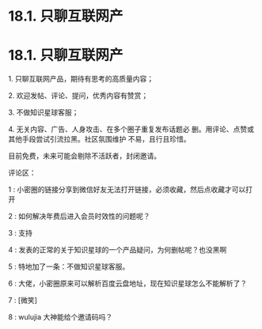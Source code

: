 # 18.1\. 只聊互联网产

# 18.1\. 只聊互联网产

1\. 只聊互联网产品，期待有思考的高质量内容；

2\. 欢迎发帖、评论、提问，优秀内容有赞赏；

3\. 不做知识星球客服；

4\. 无关内容、广告、人身攻击、在多个圈子重复发布话题必 删。用评论、点赞或其他手段尝试引流拉黑。社区氛围维护 不易，且行且珍惜。

目前免费，未来可能会剔除不活跃者，封闭邀请。

评论区：

1 : 小密圈的链接分享到微信好友无法打开链接，必须收藏，然后点收藏才可以打开

2 : 如何解决年费后进入会员时效性的问题呢？

3 : 支持

4 : 发表的正常的关于知识星球的一个产品疑问，为何删帖呢？也没黑啊

5 : 特地加了一条：不做知识星球客服。

6 : 大佬，小密圈原来可以解析百度云盘地址，现在知识星球怎么不能解析了？

7 : [微笑]

8 : wulujia 大神能给个邀请码吗？